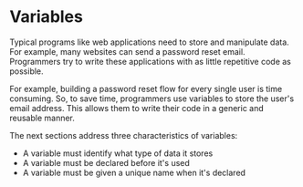 # Variables

Typical programs like web applications need to store and manipulate data. For example, many websites can send a password reset email. Programmers try to write these applications with as little repetitive code as possible.

For example, building a password reset flow for every single user is time consuming. So, to save time, programmers use variables to store the user's email address. This allows them to write their code in a generic and reusable manner.

The next sections address three characteristics of variables:
-   A variable must identify what type of data it stores
-   A variable must be declared before it's used
-   A variable must be given a unique name when it's declared